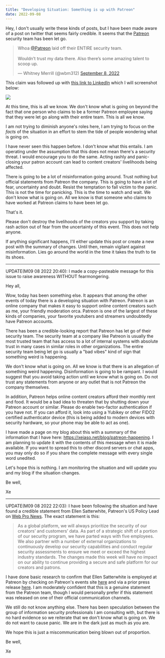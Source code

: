 ```yaml
---
title: "Developing Situation: Something is up with Patreon"
date: 2022-09-08
---
```


Hey, I don't usually write these kinds of posts, but I have been made aware of a
post on twitter that seems fairly credible. It seems that the
[Patreon](https://patreon.com) security team has been let go.

<blockquote class="twitter-tweet"><p lang="en" dir="ltr">Whoa <a href="https://twitter.com/Patreon?ref_src=twsrc%5Etfw">@Patreon</a> laid off their ENTIRE security team. <br><br>Wouldn’t trust my data there. Also there’s some amazing talent to scoop up.</p>&mdash; Whitney Merrill (@wbm312) <a href="https://twitter.com/wbm312/status/1567974063578185728?ref_src=twsrc%5Etfw">September 8, 2022</a></blockquote> <script async src="https://platform.twitter.com/widgets.js" charset="utf-8"></script>

This claim was followed up with [this link to
LinkedIn](https://www.linkedin.com/posts/emetcalfe_opentowork-activity-6973709234702032896-Ef6h/)
which I will screenshot below:

![](https://cdn.xeiaso.net/file/christine-static/blog/Screenshot+2022-09-08+200956.png)

At this time, this is all we know. We don't know what is going on beyond the
fact that one person who claims to be a former Patreon employee saying that they
were let go along with their entire team. This is all we know.

<xeblog-conv name="Cadey" mood="coffee">I am not trying to diminish anyone's
roles here, I am trying to focus on the _facts_ of the situation in an effort to
stem the tide of people wondering what is going on.</xeblog-conv>

I have never seen this happen before. I don't know what this entails. I am
operating under the assumption that this does not mean there's a security
threat. I would encourage you to do the same. Acting rashly and panic-closing
your patron account can lead to content creators' livelihoods being affected.

There is going to be a lot of misinformation going around. Trust nothing but
official statements from Patreon the company. This is going to have a lot of
fear, uncertainty and doubt. Resist the temptation to fall victim to the panic.
This is not the time for panicking. This is the time to watch and wait. We don't
know what is going on. All we know is that someone who claims to have worked at
Patreon claims to have been let go.

That's it.

Please don't destroy the livelihoods of the creators you support by taking rash
action out of fear from the uncertainty of this event. This does not help
anyone.

If anything significant happens, I'll either update this post or create a new
post with the summary of changes. Until then, remain vigilant against
misinformation. Lies go around the world in the time it takes the truth to tie
its shoes.

---

UPDATE(M09 08 2022 20:40): I made a copy-pasteable message for this issue to
raise awareness WITHOUT fearmongering.

Hey all,

Wow, today has been something else. It appears that among the other events of
today there is a developing situation with Patreon. Patreon is an online company
that makes it easy to support online content creators such as me, your friendly
moderation orca. Patreon is one of the largest of these kinds of companies, your
favorite youtubers and streamers undoubtedly have Patreon accounts.

There has been a credible-looking report that Patreon has let go of their
security team. The security team at a company like Patreon is usually the most
trusted team that has access to a lot of internal systems with absolute trust in
many cases in similar roles in other organizations. The entire security team
being let go is usually a "bad vibes" kind of sign that something weird is
happening.

We don't know what is going on. All we know is that there is an allegation of
something weird happening. Disinformation is going to be rampant. I would
suggest that you avoid taking action until we know what is going on. Do not
trust any statements from anyone or any outlet that is not Patreon the company
themselves.

In addition, Patreon helps online content creators afford their monthly rent and
food. It would be a bad idea to threaten that by shutting down your Patreon
account or similar. Please do enable two-factor authentication if you have not.
If you can afford it, look into using a Yubikey or other FIDO2 certified
authenticator device (this is being added to modern devices with security
hardware, so your phone may be able to act as one).

I have made a page on my blog about this with a summary of the information that
I have here: https://xeiaso.net/blog/patreon-happening. I am planning to update
it with the contents of this message when it is made available. If you want to
spread this to other discord servers or chat apps, you may only do so if you
share the complete message with every single word unedited.

Let's hope this is nothing. I am monitoring the situation and will update you
and my blog if the situation changes.

Be well,

Xe

---

<span id="m090820222203">UPDATE(M09 08 2022 22:03)</span>: I have been following
the situation and have found a credible statement from Ellen Satterwhite,
Patreon's US Policy Lead on [Web Pro
News](https://www.webpronews.com/patreon-just-let-its-entire-security-team-go/).
The exact statement is this:

> As a global platform, we will always prioritize the security of our creators’
> and customers’ data. As part of a strategic shift of a portion of our security
> program, we have parted ways with five employees. We also partner with a
> number of external organizations to continuously develop our security
> capabilities and conduct regular security assessments to ensure we meet or
> exceed the highest industry standards. The changes made this week will have no
> impact on our ability to continue providing a secure and safe platform for our
> creators and patrons.

I have done basic research to confirm that Ellen Satterwhite is employed at
Patreon by checking on Patreon's events site
[here](https://events.patreon.com/connect-2022Q1policylive) and via a prior
press release
[here](https://www.theverge.com/2022/7/6/23197169/luke-ross-vr-dmca-takedown-take-two-rockstar-patreon).
I am moderately confident that this is a genuine statement from the Patreon
team, though I would personally prefer if this statement was released on one of
their official communication channels.

We still do not know anything else. There has been speculation between the group
of information security professionals I am consulting with, but there is no hard
evidence so we reiterate that we don't know what is going on. We do not want to
cause panic. We are in the dark just as much as you are.

We hope this is just a miscommunication being blown out of proportion.

Be well,

Xe

